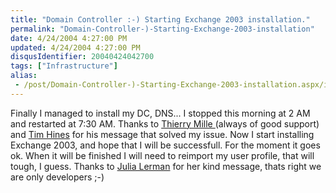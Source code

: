 ```yaml
---
title: "Domain Controller :-) Starting Exchange 2003 installation."
permalink: "Domain-Controller-)-Starting-Exchange-2003-installation"
date: 4/24/2004 4:27:00 PM
updated: 4/24/2004 4:27:00 PM
disqusIdentifier: 20040424042700
tags: ["Infrastructure"]
alias:
 - /post/Domain-Controller-)-Starting-Exchange-2003-installation.aspx/index.html
---
```

Finally I managed to install my DC, DNS... I stopped this morning at 2 AM and restarted at 7:30 AM. Thanks to [Thierry Mille ](http://thierrymille.online.fr/minicv.html)(always of good support) and [Tim Hines](http://www.mcse.ms/message560050.html) for his message that solved my issue. Now I start installing Exchange 2003, and hope that I will be successfull. For the moment it goes ok. When it will be finished I will need to reimport my user profile, that will tough, I guess. Thanks to [Julia Lerman](http://weblogs.asp.net/jlerman/) for her kind message, thats right we are only developers ;-)
